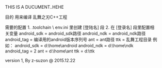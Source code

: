 

THIS IS A DUCUMENT..HEHE

目的
    用来编译 乱舞之刃C++工程
    
需要的配置
    1. .toolchain \ env.ini 里创建 [登陆名] 段
    2. 在 [登录名] 段里配置相关变量
        android_sdk = android_sdk路径
        android_ndk = android_ndk路径
        android_tag = 编译用的android版本序列号
        ant = ant路径
        ttk = 乱舞工程目录
      例如：
        android_sdk = d:\home\android
        android_ndk = d:\home\ndk
        android_tag = 2
        ant = d:\home\ant
        ttk   = d:\ttk


version 1, By z-suzon @ 2015.12.22

